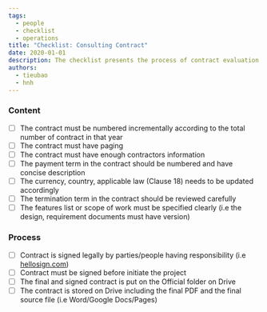 ```yaml
---
tags: 
  - people
  - checklist
  - operations
title: "Checklist: Consulting Contract"
date: 2020-01-01
description: The checklist presents the process of contract evaluation. 
authors: 
  - tieubao
  - hnh
---
```


### Content
- [ ]  The contract must be numbered incrementally according to the total number of contract in that year
- [ ]  The contract must have paging
- [ ]  The contract must have enough contractors information
- [ ]  The payment term in the contract should be numbered and have concise description
- [ ]  The currency, country, applicable law (Clause 18) needs to be updated accordingly
- [ ]  The termination term in the contract should be reviewed carefully
- [ ]  The features list or scope of work must be specified clearly (i.e the design, requirement documents must have version)

### Process
- [ ]  Contract is signed legally by parties/people having responsibility (i.e [hellosign.com](http://hellosign.com/))
- [ ]  Contract must be signed before initiate the project
- [ ]  The final and signed contract is put on the Official folder on Drive
- [ ]  The contract is stored on Drive including the final PDF and the final source file (i.e Word/Google Docs/Pages)